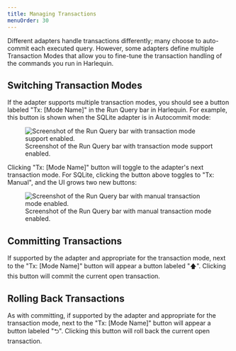```yaml
---
title: Managing Transactions
menuOrder: 30
---
```


<script>
    import tx_auto from "$lib/assets/docs/tx-auto.png"
    import tx_manual from "$lib/assets/docs/tx-manual.png"
</script>

Different adapters handle transactions differently; many choose to auto-commit each executed query. However, some adapters define multiple Transaction Modes that allow you to fine-tune the transaction handling of the commands you run in Harlequin.

## Switching Transaction Modes

If the adapter supports multiple transaction modes, you should see a button labeled "Tx: [Mode Name]" in the Run Query bar in Harlequin. For example, this button is shown when the SQLite adapter is in Autocommit mode:

<div class="flex flex-wrap justify-center py-2">
    <figure>
        <img src={tx_auto} alt="Screenshot of the Run Query bar with transaction mode support enabled."  class="h-auto w-full max-h-80">
        <figcaption class="text-center text-sm text-purple font-bold">Screenshot of the Run Query bar with transaction mode support enabled.</figcaption>
    </figure>
</div>

Clicking "Tx: [Mode Name]" button will toggle to the adapter's next transaction mode. For SQLite, clicking the button above toggles to "Tx: Manual", and the UI grows two new buttons:

<div class="flex flex-wrap justify-center py-2">
    <figure>
        <img src={tx_manual} alt="Screenshot of the Run Query bar with manual transaction mode enabled."  class="h-auto w-full max-h-80">
        <figcaption class="text-center text-sm text-purple font-bold">Screenshot of the Run Query bar with manual transaction mode enabled.</figcaption>
    </figure>
</div>

## Committing Transactions

If supported by the adapter and appropriate for the transaction mode, next to the "Tx: [Mode Name]" button will appear a button labeled "🡅". Clicking this button will commit the current open transaction.

## Rolling Back Transactions

As with committing, if supported by the adapter and appropriate for the transaction mode, next to the "Tx: [Mode Name]" button will appear a button labeled "⮌". Clicking this button will roll back the current open transaction.
